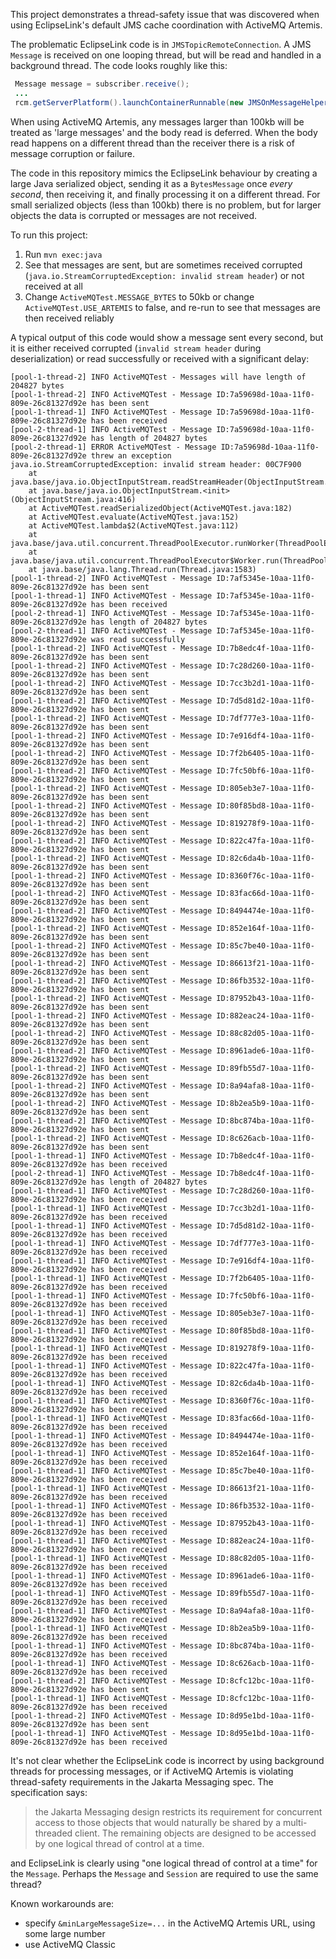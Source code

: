 This project demonstrates a thread-safety issue that was discovered when using EclipseLink's default JMS cache coordination with ActiveMQ Artemis.

The problematic EclipseLink code is in `JMSTopicRemoteConnection`. A JMS `Message` is received on one looping thread, but will be read and handled in a background thread. The code looks roughly like this:

```java
 Message message = subscriber.receive();
 ...
 rcm.getServerPlatform().launchContainerRunnable(new JMSOnMessageHelper(message));
```

When using ActiveMQ Artemis, any messages larger than 100kb will be treated as 'large messages' and the body read is deferred. When the body read happens on a different thread than the receiver there is a risk of message corruption or failure.

The code in this repository mimics the EclipseLink behaviour by creating a large Java serialized object, sending it as a `BytesMessage` once *every second*, then receiving it, and finally processing it on a different thread. For small serialized objects (less than 100kb) there is no problem, but for larger objects the data is corrupted or messages are not received.

To run this project:

1. Run `mvn exec:java`
2. See that messages are sent, but are sometimes received corrupted (`java.io.StreamCorruptedException: invalid stream header`) or not received at all
3. Change `ActiveMQTest.MESSAGE_BYTES` to 50kb or change `ActiveMQTest.USE_ARTEMIS` to false, and re-run to see that messages are then received reliably

A typical output of this code would show a message sent every second, but it is either received corrupted (`invalid stream header` during deserialization) or read successfully or received with a significant delay:

```
[pool-1-thread-2] INFO ActiveMQTest - Messages will have length of 204827 bytes
[pool-1-thread-2] INFO ActiveMQTest - Message ID:7a59698d-10aa-11f0-809e-26c81327d92e has been sent
[pool-1-thread-1] INFO ActiveMQTest - Message ID:7a59698d-10aa-11f0-809e-26c81327d92e has been received
[pool-2-thread-1] INFO ActiveMQTest - Message ID:7a59698d-10aa-11f0-809e-26c81327d92e has length of 204827 bytes
[pool-2-thread-1] ERROR ActiveMQTest - Message ID:7a59698d-10aa-11f0-809e-26c81327d92e threw an exception
java.io.StreamCorruptedException: invalid stream header: 00C7F900
	at java.base/java.io.ObjectInputStream.readStreamHeader(ObjectInputStream.java:989)
	at java.base/java.io.ObjectInputStream.<init>(ObjectInputStream.java:416)
	at ActiveMQTest.readSerializedObject(ActiveMQTest.java:182)
	at ActiveMQTest.evaluate(ActiveMQTest.java:152)
	at ActiveMQTest.lambda$2(ActiveMQTest.java:112)
	at java.base/java.util.concurrent.ThreadPoolExecutor.runWorker(ThreadPoolExecutor.java:1144)
	at java.base/java.util.concurrent.ThreadPoolExecutor$Worker.run(ThreadPoolExecutor.java:642)
	at java.base/java.lang.Thread.run(Thread.java:1583)
[pool-1-thread-2] INFO ActiveMQTest - Message ID:7af5345e-10aa-11f0-809e-26c81327d92e has been sent
[pool-1-thread-1] INFO ActiveMQTest - Message ID:7af5345e-10aa-11f0-809e-26c81327d92e has been received
[pool-2-thread-1] INFO ActiveMQTest - Message ID:7af5345e-10aa-11f0-809e-26c81327d92e has length of 204827 bytes
[pool-2-thread-1] INFO ActiveMQTest - Message ID:7af5345e-10aa-11f0-809e-26c81327d92e was read successfully
[pool-1-thread-2] INFO ActiveMQTest - Message ID:7b8edc4f-10aa-11f0-809e-26c81327d92e has been sent
[pool-1-thread-2] INFO ActiveMQTest - Message ID:7c28d260-10aa-11f0-809e-26c81327d92e has been sent
[pool-1-thread-2] INFO ActiveMQTest - Message ID:7cc3b2d1-10aa-11f0-809e-26c81327d92e has been sent
[pool-1-thread-2] INFO ActiveMQTest - Message ID:7d5d81d2-10aa-11f0-809e-26c81327d92e has been sent
[pool-1-thread-2] INFO ActiveMQTest - Message ID:7df777e3-10aa-11f0-809e-26c81327d92e has been sent
[pool-1-thread-2] INFO ActiveMQTest - Message ID:7e916df4-10aa-11f0-809e-26c81327d92e has been sent
[pool-1-thread-2] INFO ActiveMQTest - Message ID:7f2b6405-10aa-11f0-809e-26c81327d92e has been sent
[pool-1-thread-2] INFO ActiveMQTest - Message ID:7fc50bf6-10aa-11f0-809e-26c81327d92e has been sent
[pool-1-thread-2] INFO ActiveMQTest - Message ID:805eb3e7-10aa-11f0-809e-26c81327d92e has been sent
[pool-1-thread-2] INFO ActiveMQTest - Message ID:80f85bd8-10aa-11f0-809e-26c81327d92e has been sent
[pool-1-thread-2] INFO ActiveMQTest - Message ID:819278f9-10aa-11f0-809e-26c81327d92e has been sent
[pool-1-thread-2] INFO ActiveMQTest - Message ID:822c47fa-10aa-11f0-809e-26c81327d92e has been sent
[pool-1-thread-2] INFO ActiveMQTest - Message ID:82c6da4b-10aa-11f0-809e-26c81327d92e has been sent
[pool-1-thread-2] INFO ActiveMQTest - Message ID:8360f76c-10aa-11f0-809e-26c81327d92e has been sent
[pool-1-thread-2] INFO ActiveMQTest - Message ID:83fac66d-10aa-11f0-809e-26c81327d92e has been sent
[pool-1-thread-2] INFO ActiveMQTest - Message ID:8494474e-10aa-11f0-809e-26c81327d92e has been sent
[pool-1-thread-2] INFO ActiveMQTest - Message ID:852e164f-10aa-11f0-809e-26c81327d92e has been sent
[pool-1-thread-2] INFO ActiveMQTest - Message ID:85c7be40-10aa-11f0-809e-26c81327d92e has been sent
[pool-1-thread-2] INFO ActiveMQTest - Message ID:86613f21-10aa-11f0-809e-26c81327d92e has been sent
[pool-1-thread-2] INFO ActiveMQTest - Message ID:86fb3532-10aa-11f0-809e-26c81327d92e has been sent
[pool-1-thread-2] INFO ActiveMQTest - Message ID:87952b43-10aa-11f0-809e-26c81327d92e has been sent
[pool-1-thread-2] INFO ActiveMQTest - Message ID:882eac24-10aa-11f0-809e-26c81327d92e has been sent
[pool-1-thread-2] INFO ActiveMQTest - Message ID:88c82d05-10aa-11f0-809e-26c81327d92e has been sent
[pool-1-thread-2] INFO ActiveMQTest - Message ID:8961ade6-10aa-11f0-809e-26c81327d92e has been sent
[pool-1-thread-2] INFO ActiveMQTest - Message ID:89fb55d7-10aa-11f0-809e-26c81327d92e has been sent
[pool-1-thread-2] INFO ActiveMQTest - Message ID:8a94afa8-10aa-11f0-809e-26c81327d92e has been sent
[pool-1-thread-2] INFO ActiveMQTest - Message ID:8b2ea5b9-10aa-11f0-809e-26c81327d92e has been sent
[pool-1-thread-2] INFO ActiveMQTest - Message ID:8bc874ba-10aa-11f0-809e-26c81327d92e has been sent
[pool-1-thread-2] INFO ActiveMQTest - Message ID:8c626acb-10aa-11f0-809e-26c81327d92e has been sent
[pool-1-thread-1] INFO ActiveMQTest - Message ID:7b8edc4f-10aa-11f0-809e-26c81327d92e has been received
[pool-2-thread-1] INFO ActiveMQTest - Message ID:7b8edc4f-10aa-11f0-809e-26c81327d92e has length of 204827 bytes
[pool-1-thread-1] INFO ActiveMQTest - Message ID:7c28d260-10aa-11f0-809e-26c81327d92e has been received
[pool-1-thread-1] INFO ActiveMQTest - Message ID:7cc3b2d1-10aa-11f0-809e-26c81327d92e has been received
[pool-1-thread-1] INFO ActiveMQTest - Message ID:7d5d81d2-10aa-11f0-809e-26c81327d92e has been received
[pool-1-thread-1] INFO ActiveMQTest - Message ID:7df777e3-10aa-11f0-809e-26c81327d92e has been received
[pool-1-thread-1] INFO ActiveMQTest - Message ID:7e916df4-10aa-11f0-809e-26c81327d92e has been received
[pool-1-thread-1] INFO ActiveMQTest - Message ID:7f2b6405-10aa-11f0-809e-26c81327d92e has been received
[pool-1-thread-1] INFO ActiveMQTest - Message ID:7fc50bf6-10aa-11f0-809e-26c81327d92e has been received
[pool-1-thread-1] INFO ActiveMQTest - Message ID:805eb3e7-10aa-11f0-809e-26c81327d92e has been received
[pool-1-thread-1] INFO ActiveMQTest - Message ID:80f85bd8-10aa-11f0-809e-26c81327d92e has been received
[pool-1-thread-1] INFO ActiveMQTest - Message ID:819278f9-10aa-11f0-809e-26c81327d92e has been received
[pool-1-thread-1] INFO ActiveMQTest - Message ID:822c47fa-10aa-11f0-809e-26c81327d92e has been received
[pool-1-thread-1] INFO ActiveMQTest - Message ID:82c6da4b-10aa-11f0-809e-26c81327d92e has been received
[pool-1-thread-1] INFO ActiveMQTest - Message ID:8360f76c-10aa-11f0-809e-26c81327d92e has been received
[pool-1-thread-1] INFO ActiveMQTest - Message ID:83fac66d-10aa-11f0-809e-26c81327d92e has been received
[pool-1-thread-1] INFO ActiveMQTest - Message ID:8494474e-10aa-11f0-809e-26c81327d92e has been received
[pool-1-thread-1] INFO ActiveMQTest - Message ID:852e164f-10aa-11f0-809e-26c81327d92e has been received
[pool-1-thread-1] INFO ActiveMQTest - Message ID:85c7be40-10aa-11f0-809e-26c81327d92e has been received
[pool-1-thread-1] INFO ActiveMQTest - Message ID:86613f21-10aa-11f0-809e-26c81327d92e has been received
[pool-1-thread-1] INFO ActiveMQTest - Message ID:86fb3532-10aa-11f0-809e-26c81327d92e has been received
[pool-1-thread-1] INFO ActiveMQTest - Message ID:87952b43-10aa-11f0-809e-26c81327d92e has been received
[pool-1-thread-1] INFO ActiveMQTest - Message ID:882eac24-10aa-11f0-809e-26c81327d92e has been received
[pool-1-thread-1] INFO ActiveMQTest - Message ID:88c82d05-10aa-11f0-809e-26c81327d92e has been received
[pool-1-thread-1] INFO ActiveMQTest - Message ID:8961ade6-10aa-11f0-809e-26c81327d92e has been received
[pool-1-thread-1] INFO ActiveMQTest - Message ID:89fb55d7-10aa-11f0-809e-26c81327d92e has been received
[pool-1-thread-1] INFO ActiveMQTest - Message ID:8a94afa8-10aa-11f0-809e-26c81327d92e has been received
[pool-1-thread-1] INFO ActiveMQTest - Message ID:8b2ea5b9-10aa-11f0-809e-26c81327d92e has been received
[pool-1-thread-1] INFO ActiveMQTest - Message ID:8bc874ba-10aa-11f0-809e-26c81327d92e has been received
[pool-1-thread-1] INFO ActiveMQTest - Message ID:8c626acb-10aa-11f0-809e-26c81327d92e has been received
[pool-1-thread-2] INFO ActiveMQTest - Message ID:8cfc12bc-10aa-11f0-809e-26c81327d92e has been sent
[pool-1-thread-1] INFO ActiveMQTest - Message ID:8cfc12bc-10aa-11f0-809e-26c81327d92e has been received
[pool-1-thread-2] INFO ActiveMQTest - Message ID:8d95e1bd-10aa-11f0-809e-26c81327d92e has been sent
[pool-1-thread-1] INFO ActiveMQTest - Message ID:8d95e1bd-10aa-11f0-809e-26c81327d92e has been received

```

It's not clear  whether the EclipseLink code is incorrect by using background threads for processing messages, or if ActiveMQ Artemis is violating thread-safety requirements in the Jakarta Messaging spec. The specification says:

> the Jakarta Messaging design restricts its requirement for concurrent access to those objects that would naturally be shared by a multi-threaded client. The remaining objects are designed to be accessed by one logical thread of control at a time.

and EclipseLink is clearly using "one logical thread of control at a time" for the `Message`. Perhaps the `Message` and `Session` are required to use the same thread?

Known workarounds are:

* specify `&minLargeMessageSize=...` in the ActiveMQ Artemis URL, using some large number
* use ActiveMQ Classic
